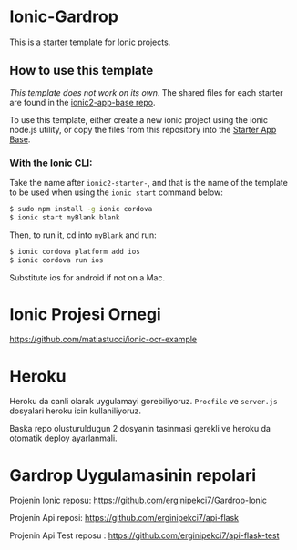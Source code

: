 # Ionic-Gardrop

This is a starter template for [Ionic](http://ionicframework.com/docs/) projects.

## How to use this template

*This template does not work on its own*. The shared files for each starter are found in the [ionic2-app-base repo](https://github.com/ionic-team/ionic2-app-base).

To use this template, either create a new ionic project using the ionic node.js utility, or copy the files from this repository into the [Starter App Base](https://github.com/ionic-team/ionic2-app-base).

### With the Ionic CLI:

Take the name after `ionic2-starter-`, and that is the name of the template to be used when using the `ionic start` command below:

```bash
$ sudo npm install -g ionic cordova
$ ionic start myBlank blank
```

Then, to run it, cd into `myBlank` and run:

```bash
$ ionic cordova platform add ios
$ ionic cordova run ios
```

Substitute ios for android if not on a Mac.

# Ionic Projesi Ornegi

https://github.com/matiastucci/ionic-ocr-example

# Heroku
  Heroku da canli olarak uygulamayi gorebiliyoruz.
  `Procfile` ve `server.js` dosyalari heroku icin kullaniliyoruz.
  
  Baska repo olusturuldugun 2 dosyanin tasinmasi gerekli ve heroku da otomatik deploy ayarlanmali.
  
# Gardrop Uygulamasinin repolari

Projenin Ionic reposu: https://github.com/erginipekci7/Gardrop-Ionic

Projenin Api reposi:  https://github.com/erginipekci7/api-flask

Projenin Api Test reposu : https://github.com/erginipekci7/api-flask-test
